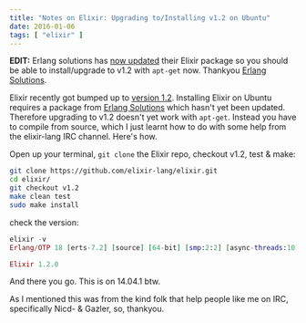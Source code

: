 ```yaml
---
title: "Notes on Elixir: Upgrading to/Installing v1.2 on Ubuntu"
date: 2016-01-06
tags: [ "elixir" ]
---
```


**EDIT:** Erlang solutions has
[now updated](https://twitter.com/ErlangSolutions/status/685138290635333632)
their Elixir package so you should be able to install/upgrade to v1.2 with
`apt-get` now.  Thankyou [Erlang Solutions][es].

Elixir recently got bumped up to [version 1.2][v1.2].  Installing Elixir on
Ubuntu requires a package from [Erlang Solutions][es] which hasn't yet been
updated. Therefore upgrading to v1.2 doesn't yet work with `apt-get`.  Instead
you have to compile from source, which I just learnt how to do with some help
from the elixir-lang IRC channel.  Here's how.

Open up your terminal, `git clone` the Elixir repo, checkout v1.2, test & make:

```bash
git clone https://github.com/elixir-lang/elixir.git
cd elixir/
git checkout v1.2
make clean test
sudo make install
```

check the version:

```elixir
elixir -v
Erlang/OTP 18 [erts-7.2] [source] [64-bit] [smp:2:2] [async-threads:10] [kernel-poll:false]

Elixir 1.2.0
```

And there you go.  This is on 14.04.1 btw.

As I mentioned this was from the kind folk that help people like me on IRC,
specifically Nicd- & Gazler, so, thankyou.

[v1.2]: http://elixir-lang.org/blog/2016/01/03/elixir-v1-2-0-released/
[es]: https://www.erlang-solutions.com/
